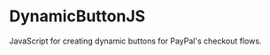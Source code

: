DynamicButtonJS
===============

JavaScript for creating dynamic buttons for PayPal&#39;s checkout flows.